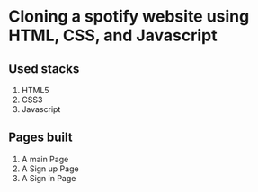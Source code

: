 # Cloning a spotify website using HTML, CSS, and Javascript

## Used stacks
1. HTML5
2. CSS3
3. Javascript

## Pages built
1. A main Page
2. A Sign up Page
3. A Sign in Page